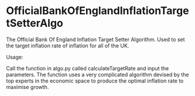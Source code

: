 # OfficialBankOfEnglandInflationTargetSetterAlgo

The Official Bank Of England Inflation Target Setter Algorithm. Used to set the target inflation rate of inflation for all of the UK.

Usage:

Call the function in algo.py called calculateTargetRate and input the parameters. The function uses a very complicated algorithm devised by the top experts in the economic space to produce the optimal inflation rate to maximise growth.
